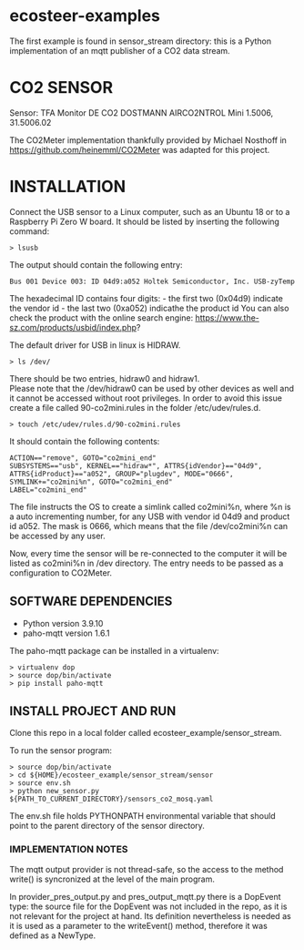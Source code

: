 # ecosteer-examples

The first example is found in sensor_stream directory: this is 
a Python implementation of an mqtt publisher of a CO2 data stream. 


# CO2 SENSOR 
Sensor: TFA Monitor DE CO2 DOSTMANN AIRCO2NTROL Mini 1.5006, 31.5006.02

The CO2Meter implementation thankfully provided by Michael Nosthoff in https://github.com/heinemml/CO2Meter was adapted for this project. 

# INSTALLATION
Connect the USB sensor to a Linux computer, such as an Ubuntu 18 or 
to a Raspberry Pi Zero W board. It should be listed by inserting the following command: 
```
> lsusb
```
The output should contain the following entry:  
```
Bus 001 Device 003: ID 04d9:a052 Holtek Semiconductor, Inc. USB-zyTemp
```
The hexadecimal ID contains four digits: 
    - the first two (0x04d9) indicate the vendor id 
    - the last two (0xa052) indicathe the product id 
You can also check the product with the online search engine: https://www.the-sz.com/products/usbid/index.php?


The default driver for USB in linux is HIDRAW. 
```
> ls /dev/
```
There should be two entries, hidraw0 and hidraw1.  
Please note that the /dev/hidraw0 can be used by other devices as well and it cannot be accessed without
root privileges. In order to avoid this issue create a file called 90-co2mini.rules in the folder /etc/udev/rules.d.

```
> touch /etc/udev/rules.d/90-co2mini.rules
```
It should contain the following contents:
```
ACTION=="remove", GOTO="co2mini_end"
SUBSYSTEMS=="usb", KERNEL=="hidraw*", ATTRS{idVendor}=="04d9", ATTRS{idProduct}=="a052", GROUP="plugdev", MODE="0666", SYMLINK+="co2mini%n", GOTO="co2mini_end"
LABEL="co2mini_end"
```
The file instructs the OS to create a simlink called co2mini%n, where %n is a auto incrementing number, 
for any USB with vendor id 04d9 and product id a052. The mask is 0666, which means
that the file /dev/co2mini%n can be accessed by any user. 

Now, every time the sensor will be re-connected to the computer it will be listed as co2mini%n in /dev directory. The entry
needs to be passed as a configuration to CO2Meter.

## SOFTWARE DEPENDENCIES
- Python version 3.9.10
- paho-mqtt version 1.6.1

The paho-mqtt package can be installed in a virtualenv:
```
> virtualenv dop 
> source dop/bin/activate
> pip install paho-mqtt 
```

## INSTALL PROJECT AND RUN
Clone this repo in a local folder called ecosteer_example/sensor_stream. 

To run the sensor program:
```
> source dop/bin/activate
> cd ${HOME}/ecosteer_example/sensor_stream/sensor
> source env.sh 
> python new_sensor.py ${PATH_TO_CURRENT_DIRECTORY}/sensors_co2_mosq.yaml
```
The env.sh file holds PYTHONPATH environmental variable that should point to the parent directory of the sensor directory.  

### IMPLEMENTATION NOTES
The mqtt output provider is not thread-safe, so the access to the method write() 
is syncronized at the level of the main program. 

In provider_pres_output.py and pres_output_mqtt.py there is a DopEvent type: the source file 
for the DopEvent was not included in the repo, as it is not relevant for the project at hand. 
Its definition nevertheless is needed as it is used as a parameter to the writeEvent() method, 
therefore it was defined as a NewType. 
